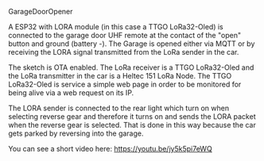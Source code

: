 GarageDoorOpener

A ESP32 with LORA module (in this case a TTGO LoRa32-Oled) is connected to the garage door UHF remote at the contact of the "open" button and ground (battery -). 
The Garage is opened either via MQTT or by receiving the LORA signal transmitted from the LoRa sender in the car.

The sketch is OTA enabled. The LoRa receiver is a TTGO LoRa32-Oled and the LoRa transmitter in the car is a Heltec 151 LoRa Node.
The TTGO LoRa32-Oled is service a simple web page in order to be monitored for being alive via a web request on its IP.

The LORA sender is connected to the rear light which turn on when selecting reverse gear and therefore it turns on and sends 
the LORA packet when the reverse gear is selected. That is done in this way because the car gets parked by reversing into the garage.

You can see a short video here: https://youtu.be/jy5k5pi7eWQ
